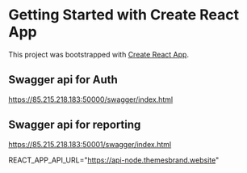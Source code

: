 # Getting Started with Create React App

This project was bootstrapped with [Create React App](https://github.com/facebook/create-react-app).

## Swagger api for Auth

https://85.215.218.183:50000/swagger/index.html

## Swagger api for reporting

https://85.215.218.183:50001/swagger/index.html

REACT_APP_API_URL="https://api-node.themesbrand.website"
